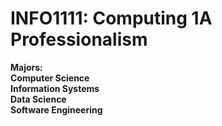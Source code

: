 # INFO1111: Computing 1A Professionalism
<b>Majors:<b><br>
Computer Science<br>
Information Systems<br>
Data Science<br>
Software Engineering

